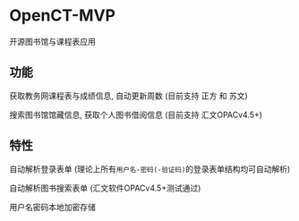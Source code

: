 # OpenCT-MVP


开源图书馆与课程表应用


## 功能


获取教务网课程表与成绩信息, 自动更新周数 (目前支持 正方 和 苏文)


搜索图书馆馆藏信息, 获取个人图书借阅信息 (目前支持 汇文OPACv4.5+)


## 特性


自动解析登录表单 (理论上所有`用户名-密码(-验证码)`的登录表单结构均可自动解析)


自动解析图书搜索表单 (汇文软件OPACv4.5+测试通过)


用户名密码本地加密存储
